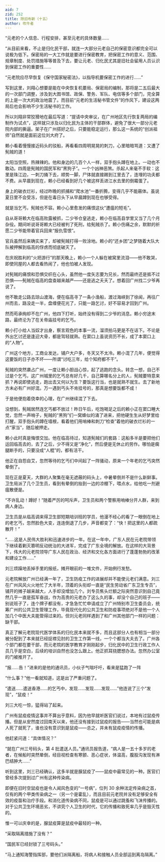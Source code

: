 ```yaml
---
aid: 7
zid: 252
title: 除旧布新（十五）
author: 吹牛者
---
```


“元老的个人信息、行程安排，甚至元老的具体数量……

“从目前来看，不止是归化民干部，就连一大部分元老自己的保密意识都完全可以说极为低下。保密局的一大工作就是要进行保密教育，把保密工作的意义、范围、规章制度、处罚措施等等普及下去，要让元老、归化民尤其是旧社会留用人员认识到保密工作的重要性……

“元老院应尽早恢复《保守国家秘密法》，以指导机要保密工作的进行……”

写到这里，刘翔心想要是能在中央恢复机要局、保密局的编制，那将是二五后最大的一次部门调整，涉及到大图书馆、政保、警务、军队、电信等多个部门，完全算的上是一次大的政治地震了。而目前“元老的生活秘书管文件”的作风下，建设这两局后也会影响不少生活秘书的工作。

所以刘翔非常狡猾地在最后写道：“提请中央审议，在广州地区先行恢复两局的编制作为试点”，这样就只涉及以归化民为主体的干部群体，避免了很大一部分元老院内部的撕逼。架子在广州搭好之后，只要能稳定运行，那么这一系统的“创派祖师”自然就是面前这位刘大府了。

赖小看着慢慢接近码头的驳船，再看看四周明晃晃的刺刀，心里暗暗骂道：又遭了髡贼的道！

太阳当空照，热辣辣的。他和身边的几百个人一样，双手抱头蹲在地上。一动也不敢动。四周是髡贼的国民军和“黑狗子”。一个个凶神恶煞。杀起人来毫不手软：这里是珠江边，一刺刀捅下去，顺势一脚，尸体就直接踢到江里去了，连埋的功夫都不费。从早晨到现在，赖小已经看到好几个被这样丢进江水去里的倒霉蛋了。

身上的破衣烂衫，经过昨晚的抓捕和“爬水池”一番折腾，变得几乎不能蔽体。虽说夏日里不会受冻，但是在毒日头下从早晨蹲到现在也够受得。

就是当乞丐，髡贼也不容。赖小心里愈发的痛恨这伙“遭瘟的短毛”。

自从哥哥赖大在临高败露被抓，二少爷仓皇逃走，赖小在临高县学里又当了几个月杂役。期间听说哥哥赖大已经被判了死刑，给髡贼杀了。赖小伤痛之余，默默的祈愿二少爷能带着官兵回来“报仇雪恨”。

官兵虽然后来确实来了，却被髡贼打得一败涂地。赖小的“还乡团”之梦随着大队大队被押解到临高的俘虏而彻底破灭了。

在庆祝胜利的“火把游行”的那天晚上，赖小一个人躲在被窝里流泪――他不敢哭，即使同屋的人都去看热闹了，他也怕被人发现。

对髡贼的痛恨和恐惧交织在心头，虽然他一度矢志要为兄长，然而最终还是抵不过恐惧――髡贼在临高的盘查越来越严――还是逃之夭夭了。想着回广州找二少爷再说了。

他不敢走公路去琼山渡海，便在临高寻了一条小渔船，渡过海峡到了徐闻，再往广州而去，路没走一半，盘缠便花光了，只能一路乞讨，好不容易才回到广州。

然而苟承绚却不在广州，他四下打听，始终没有得到二少爷的消息。赖小穷途末路，最终沦为了在关帝庙挂号的乞丐。

赖小打小给人当奴才出身，察言观色的本事一流，溜须拍马更是不在话下。不论是外出乞讨还是逢迎大骨，都是驾轻就熟。在窦口上虽说资历不长，成了本窦口上的“人物”。

广州这个地方，工商业发达，铺户大户多，冬天又不太冷。赖小混了几年，便觉得这要饭的日子亦不坏――所谓“讨吃三年，给个知府都不干”。

髡贼的突然袭占广州，一度让赖小胆战心惊，起了逃跑的念头。转念一想，自己不过是个乞丐，这广州城里的乞丐总有好几千，自己算哪名分上的人，髡贼要特意来抓？再说即使逃走，跑出去又何以为生？要饭这行当，也是就熟不就生。去了新地方未必有广州好混。万一遇到丐头不肯挂号的，那真是想要饭都不成！

于是他便抱着侥幸的心理，在广州继续混了下去。

没想到，髡贼居然连乞丐都不放过！昨日午后，吃饱喝足之后的赖小正在窦口睡大觉，忽然一声哨子，髡贼的“黑狗”们一窝蜂似的涌了进来，把他硬生生从好梦里给打醒，双手抱头的蹲在墙根，看着他们用哨棒和刺刀“检查”着他的破衣烂衫的一点“家当”，随后被押走。

赖小此时真是悔恨交加。他在临高待过，知道髡贼们的套路：这船多半是要把他们运回临高去的，去了之后，少不得又是“净化”，然后便是无休止的劳作。哪怕是瘸腿断手的，只要没成“人棍”的，都有活干。

他正在自怨自艾，忽然等待的乞丐们中间起了一阵骚动，原来一个年老的乞丐突然晕倒了。

现在正是夏天，大群的人聚集在毫无遮蔽的码头上，中暑晕倒并不是什么新鲜事。卫生局派了几个卫生员，看到有晕倒的抬到一边的凉棚下，喂点水，给他吃一剂避瘟散便是。

“不许乱动！蹲好！”随着严厉的呵斥声，卫生员和两个警察用哨棒分开人群，来到病人身边。

卫生员是从临高调来得卫生部短期培训班的学员，他漫不经心的看了一眼倒在地上的老乞丐，忽然脸色大变，连连倒退了几步，声音都变了：“快！把这里的人都疏散开！”

“……这是人民伟大胜利和迅速进步的一年。在这一年中，广东人民在元老院带领下继续着剿灭篡明反动统治的大进军，完成了广东全境的解放。在这样的大背景下，伟大的元老院领导广东人民在政治、经济和文化各方面进行了蓬蓬勃勃的改革和建设工作……”

刘三烦躁地丢掉手里的报纸，摊开眼前的一堆文件，开始例行发愁。

元老院解放广州已经满一年了，卫生防疫工作的进展却并不能使元老们满意。刘三在广州风风火火地忙了大半年，顶着的头衔却一直是“民生劳动省广东卫生专员”，铺开的摊子越来越大，人手却没增加几个。刘专员焦头烂额之际突然意识到自己竟然几乎一直是孤军奋战，作为高贵的元老办了这么久的事，却没个自己的班子――别说班子了，连个牌子都没有，才急急忙忙申请成立了广州特别市卫生委员会，统筹广州的公共卫生管理工作，毕竟现代化的公共卫生和防疫事项绝对不是他一个人加几个中医大夫能管得过来的。但刘元老同样遇到了和广州其他部门一样的问题：缺干部。

真正了解元老院现代医学体系的归化民本来就不多，而且这部分人也有相当一部分被分配到了本来就已经捉襟见肘的卫生工作第一线，一个个都当大夫去了。广州各个部门都在要干部，而元老院的医学教育才刚刚起步，归化民中的卫生行政工作人员几乎是空白，后续的培训自然也没怎么跟上。他正抓耳挠腮想办法。忽然办公室的门被推开了。

“报……告！”进来的是他的通讯员，小伙子气喘吁吁，看来是猛跑了一阵

“什么事？”他一看就知道，这是出了严重问题了。

“遣送……遣送香港……的乞丐中，发现……发现……发现……”他连说了三个“发现”，“鼠疫！”

刘三大吃一惊，猛得站了起来。

广州有鼠疫疫情这事并不算出乎意料，因为他早就听医官们说过，本地有过鼠疫传播。但是从安然度过回南天以来，他还没有接到过鼠疫的报告――当然也可能是病人死了就死了，谁也没有意识到是鼠疫――总之，并未有鼠疫疫情的传播。

他赶紧问道：“具体情况？”

“就在广州三号码头，第 4 批遣送人员。”通讯员报告道，“病人是一五十多岁的老者，在候船时突然晕倒，经目视检查有寒颤、恶心症状，体温高，腹股沟发现有淋巴结肿大……”

听到这里，刘三已经确认，这多半就是腺鼠疫了――鼠疫中最常见的一种。医官们曾经多次提到过广州有这种传染病。

即便在旧时空鼠疫也是令人闻风色变的“一号病”，位列 30 余种法定传染病之首，仅有的两个甲类传染病之一（另一个是霍乱），而且目前元老院并没有足够安全有效的疫苗和治疗手段。和消化道传染病不同，鼠疫是可以通过跳蚤和飞沫传播的。对于公共卫生环境恶劣，不讲究个人卫生的时代，它的传播和致死率几乎是毁灭性的。

惟一可以庆幸的是，腺鼠疫算是鼠疫中最轻的一种。

“采取隔离措施了没有？”

“国民军已经封锁了三号码头。”

“马上通知海警指挥部，要他们派隔离船，将病人和接触人员全部运到离岛隔离。”
